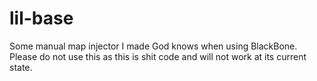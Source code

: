 # lil-base
Some manual map injector I made God knows when using BlackBone. Please do not use this as this is shit code and will not work at its current state.
